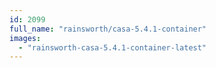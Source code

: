 ```yaml
---
id: 2099
full_name: "rainsworth/casa-5.4.1-container"
images: 
  - "rainsworth-casa-5.4.1-container-latest"
---
```

